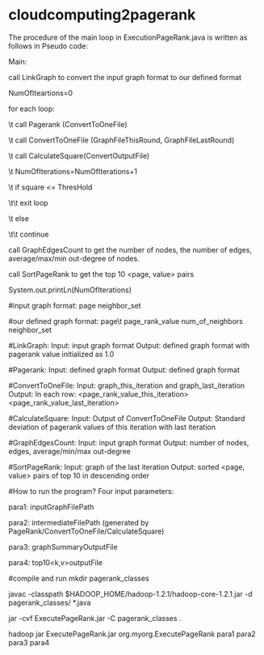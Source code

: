 # cloudcomputing2pagerank
The procedure of the main loop in ExecutionPageRank.java is written as follows in Pseudo code:

Main:

call LinkGraph to convert the input graph format to our defined format

NumOfIteartions=0

for each loop:

\t  call Pagerank (ConvertToOneFile)

\t  call ConvertToOneFile (GraphFileThisRound, GraphFileLastRound)

\t  call CalculateSquare(ConvertOutputFile)

\t  NumOfIterations=NumOfIterations+1

\t  if square <= ThresHold

\t\t  exit loop

\t  else    

\t\t continue

call GraphEdgesCount to get the number of nodes, the number of edges, average/max/min out-degree of nodes.

call SortPageRank to get the top 10 <page, value> pairs

System.out.printLn(NumOfIterations)



#input graph format: 
page neighbor_set

#our defined graph format:
page\t page_rank_value num_of_neighbors neighbor_set


#LinkGraph:
Input: input graph format
Output: defined graph format with pagerank value initialized as 1.0

#Pagerank: 
Input: defined graph format
Output: defined graph format

#ConvertToOneFile:
Input: graph_this_iteration and graph_last_iteration
Output: In each row: <page> <page_rank_value_this_iteration> <page_rank_value_last_iteration>

#CalculateSquare:
Input: Output of ConvertToOneFile
Output: Standard deviation of pagerank values of this iteration with last iteration

#GraphEdgesCount:
Input: input graph format
Output: number of nodes, edges, average/min/max out-degree

#SortPageRank: 
Input: graph of the last iteration
Output: sorted <page, value> pairs of top 10 in descending order


#How to run the program?
Four input parameters:

para1: inputGraphFilePath

para2: intermediateFilePath (generated by PageRank/ConvertToOneFile/CalculateSquare)

para3: graphSummaryOutputFile

para4: top10<k,v>outputFile

#compile and run
mkdir pagerank_classes

javac -classpath $HADOOP_HOME/hadoop-1.2.1/hadoop-core-1.2.1.jar -d pagerank_classes/ *.java

jar -cvf ExecutePageRank.jar -C pagerank_classes .

hadoop jar ExecutePageRank.jar org.myorg.ExecutePageRank para1 para2 para3 para4
